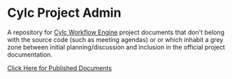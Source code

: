 # Cylc Project Admin

A repository for [Cylc Workflow Engine](https://github.com/cylc/cylc) project
documents that don't belong with the source code (such as meeting agendas) or
or which inhabit a grey zone between initial planning/discussion and inclusion
in the official project documentation.

[Click Here for Published Documents](https://cylc.github.io/cylc-admin/)


